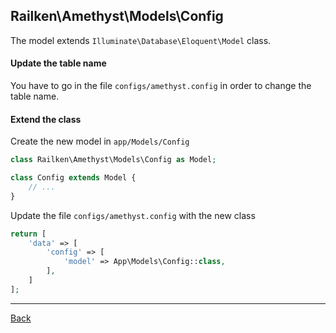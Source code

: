 ## Railken\Amethyst\Models\Config

The model extends ```Illuminate\Database\Eloquent\Model``` class.

#### Update the table name
You have to go in the file `configs/amethyst.config` in order to change the table name.

#### Extend the class

Create the new model in `app/Models/Config`
```php
class Railken\Amethyst\Models\Config as Model;

class Config extends Model {
	// ...
}
```
Update the file `configs/amethyst.config` with the new class
```php
return [
    'data' => [
        'config' => [
            'model' => App\Models\Config::class,
        ],
    ]
];
```

---
[Back](index.md)